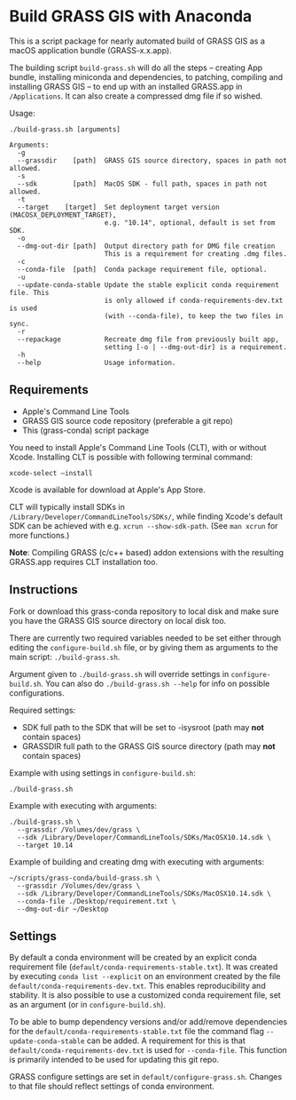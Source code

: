 # Build GRASS GIS with Anaconda

This is a script package for nearly automated build of GRASS GIS as a macOS
application bundle (GRASS-x.x.app).

The building script `build-grass.sh` will do all the steps – creating App
bundle, installing miniconda and dependencies, to patching, compiling and
installing GRASS GIS – to end up with an installed GRASS.app in `/Applications`.
It can also create a compressed dmg file if so wished.


Usage:
```
./build-grass.sh [arguments]

Arguments:
  -g
  --grassdir    [path]  GRASS GIS source directory, spaces in path not allowed.
  -s
  --sdk         [path]  MacOS SDK - full path, spaces in path not allowed.
  -t
  --target    [target]  Set deployment target version (MACOSX_DEPLOYMENT_TARGET),
                        e.g. "10.14", optional, default is set from SDK.
  -o
  --dmg-out-dir [path]  Output directory path for DMG file creation
                        This is a requirement for creating .dmg files.
  -c
  --conda-file  [path]  Conda package requirement file, optional.
  -u
  --update-conda-stable Update the stable explicit conda requirement file. This
                        is only allowed if conda-requirements-dev.txt is used
                        (with --conda-file), to keep the two files in sync.
  -r
  --repackage           Recreate dmg file from previously built app,
                        setting [-o | --dmg-out-dir] is a requirement.
  -h
  --help                Usage information.

```


## Requirements

- Apple's Command Line Tools
- GRASS GIS source code repository (preferable a git repo)
- This (grass-conda) script package

You need to install Apple's Command Line Tools (CLT), with or without Xcode.
Installing CLT is possible with following terminal command:
```
xcode-select —install
```
Xcode is available for download at Apple's App Store.

CLT will typically install SDKs in `/Library/Developer/CommandLineTools/SDKs/`,
while finding Xcode's default SDK can be achieved with e.g.
`xcrun --show-sdk-path`. (See `man xcrun` for more functions.)

**Note**: Compiling GRASS (c/c++ based) addon extensions with the resulting
GRASS.app requires CLT installation too.

## Instructions

Fork or download this grass-conda repository to local disk and make sure you
have the GRASS GIS source directory on local disk too.

There are currently two required variables needed to be set either through
editing the `configure-build.sh` file, or by giving them as arguments to the
main script: `./build-grass.sh`.

Argument given to `./build-grass.sh` will override settings in `configure-build.sh`.
You can also do `./build-grass.sh --help` for info on possible configurations.

Required settings:

- SDK full path to the SDK that will be set to -isysroot (path may **not**
  contain spaces)
- GRASSDIR full path to the GRASS GIS source directory (path may **not**
  contain spaces)

Example with using settings in `configure-build.sh`:
```
./build-grass.sh
```


Example with executing with arguments:
```
./build-grass.sh \
  --grassdir /Volumes/dev/grass \
  --sdk /Library/Developer/CommandLineTools/SDKs/MacOSX10.14.sdk \
  --target 10.14
```

Example of building and creating dmg with executing with arguments:
```
~/scripts/grass-conda/build-grass.sh \
  --grassdir /Volumes/dev/grass \
  --sdk /Library/Developer/CommandLineTools/SDKs/MacOSX10.14.sdk \
  --conda-file ./Desktop/requirement.txt \
  --dmg-out-dir ~/Desktop
```


## Settings

By default a conda environment will be created by an explicit conda requirement
file (`default/conda-requirements-stable.txt`). It was created by executing
`conda list --explicit` on an environment created by the file
`default/conda-requirements-dev.txt`. This enables reproducibility and stability.
It is also possible to use a customized conda requirement file, set as an argument
(or in `configure-build.sh`).

To be able to bump dependency versions and/or add/remove dependencies for the
`default/conda-requirements-stable.txt` file the command flag
`--update-conda-stable` can be added. A requirement for this is that
`default/conda-requirements-dev.txt` is used for `--conda-file`. This function is
primarily intended to be used for updating this git repo.

GRASS configure settings are set in `default/configure-grass.sh`. Changes to that
file should reflect settings of conda environment.

